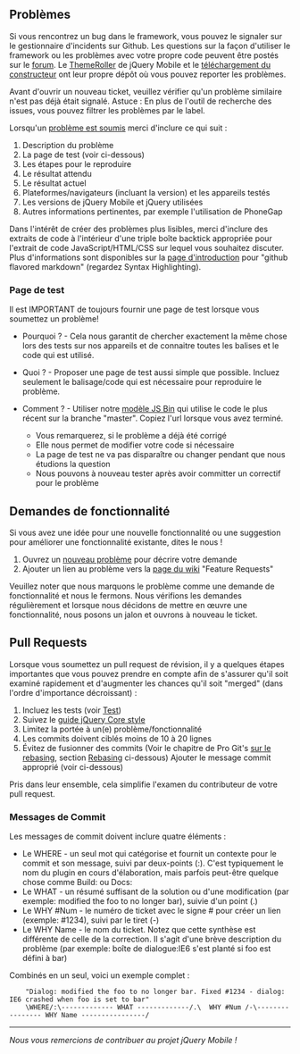 ## Problèmes

Si vous rencontrez un bug dans le framework, vous pouvez le signaler sur le gestionnaire d'incidents sur Github. Les questions sur la façon d'utiliser le framework ou les problèmes avec votre propre code peuvent être postés sur le [forum](https://forum.jquery.com/jquery-mobile).
Le [ThemeRoller](https://github.com/jquery/web-jquery-mobile-theme-roller) de jQuery Mobile et le [téléchargement du constructeur](https://github.com/jquery/jquery-mobile-builder) ont leur propre dépôt où vous pouvez reporter les problèmes.

Avant d'ouvrir un nouveau ticket, veuillez vérifier qu'un problème similaire n'est pas déjà était signalé. Astuce : En plus de l'outil de recherche des issues, vous pouvez filtrer les problèmes par le label.

Lorsqu'un [problème est soumis](https://github.com/jquery/jquery-mobile/issues/new) merci d'inclure ce qui suit :

1. Description du problème
2. La page de test (voir ci-dessous)
3. Les étapes pour le reproduire
4. Le résultat attendu
5. Le résultat actuel
6. Plateformes/navigateurs (incluant la version) et les appareils testés
7. Les versions de jQuery Mobile et jQuery utilisées
8. Autres informations pertinentes, par exemple l'utilisation de PhoneGap

Dans l'intérêt de créer des problèmes plus lisibles, merci d'inclure des extraits de code à l'intérieur d'une triple boîte backtick appropriée pour l'extrait de code JavaScript/HTML/CSS sur lequel vous souhaitez discuter. Plus d'informations sont disponibles sur la [page d'introduction](http://github.github.com/github-flavored-markdown/) pour "github flavored markdown" (regardez Syntax Highlighting).

### Page de test

Il est IMPORTANT de toujours fournir une page de test lorsque vous soumettez un problème!

* Pourquoi ? - Cela nous garantit de chercher exactement la même chose lors des tests sur nos appareils et de connaitre toutes les balises et le code qui est utilisé.

* Quoi ? - Proposer une page de test aussi simple que possible. Incluez seulement le balisage/code qui est nécessaire pour reproduire le problème.

* Comment ? - Utiliser notre [modèle JS Bin](http://jsbin.com/uzaret/edit) qui utilise le code le plus récent sur la branche "master". Copiez l'url lorsque vous avez terminé.
  * Vous remarquerez, si le problème a déjà été corrigé
  * Elle nous permet de modifier votre code si nécessaire
  * La page de test ne va pas disparaître ou changer pendant que nous étudions la question
  * Nous pouvons à nouveau tester après avoir committer un correctif pour le problème

## Demandes de fonctionnalité

Si vous avez une idée pour une nouvelle fonctionnalité ou une suggestion pour améliorer une fonctionnalité existante, dites le nous !

1. Ouvrez un [nouveau problème](https://github.com/jquery/jquery-mobile/issues/new) pour décrire votre demande
2. Ajouter un lien au problème vers la [page du wiki](https://github.com/jquery/jquery-mobile/wiki/Feature-Requests) "Feature Requests"

Veuillez noter que nous marquons le problème comme une demande de fonctionnalité et nous le fermons. Nous vérifions les demandes régulièrement et lorsque nous décidons de mettre en œuvre une fonctionnalité, nous posons un jalon et ouvrons à nouveau le ticket.

## Pull Requests

Lorsque vous soumettez un  pull request de révision, il y a quelques étapes importantes que vous pouvez prendre en compte afin de s'assurer qu'il soit examiné rapidement et d'augmenter les chances qu'il soit "merged" (dans l'ordre d'importance décroissant) :

1. Incluez les tests (voir [Test](https://github.com/jquery/jquery-mobile/blob/master/README.md#testing))
2. Suivez le [guide jQuery Core style](http://docs.jquery.com/JQuery_Core_Style_Guidelines)
3. Limitez la portée à un(e) problème/fonctionnalité
4. Les commits doivent ciblés moins de 10 à 20 lignes
5. Évitez de fusionner des commits (Voir le chapitre de Pro Git's [sur le rebasing](http://git-scm.com/book/ch3-6.html), section [Rebasing](#rebasing) ci-dessous) Ajouter le message commit approprié (voir ci-dessous)

Pris dans leur ensemble, cela simplifie l'examen du contributeur de votre pull request.

### Messages de Commit

Les messages de commit doivent inclure quatre éléments :

* Le WHERE - un seul mot qui catégorise et fournit un contexte pour le commit et son message, suivi par deux-points (:). C'est typiquement le nom du plugin en cours d'élaboration, mais parfois peut-être quelque chose comme Build: ou Docs:
* Le WHAT - un résumé suffisant de la solution ou d'une modification (par exemple: modified the foo to no longer bar), suivie d'un point (.)
* Le WHY #Num - le numéro de ticket avec le signe # pour créer un lien (exemple: #1234), suivi par le tiret (-)
* Le WHY Name - le nom du ticket. Notez que cette synthèse est différente de celle de la correction. Il s'agit d'une brève description du problème (par exemple: boîte de dialogue:IE6 s'est planté si foo est défini à bar)

Combinés en un seul, voici un exemple complet :

        "Dialog: modified the foo to no longer bar. Fixed #1234 - dialog: IE6 crashed when foo is set to bar"
        \WHERE/:\------------- WHAT -------------/.\  WHY #Num /-\---------------- WHY Name ----------------/


------------------------------------------------------------

*Nous vous remercions de contribuer au projet jQuery Mobile !*
